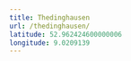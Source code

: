 ```yaml
---
title: Thedinghausen
url: /thedinghausen/
latitude: 52.962424600000006
longitude: 9.0209139
---
```


